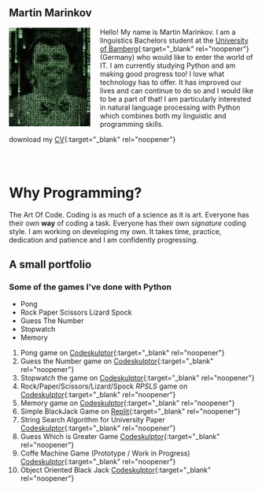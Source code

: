<style>
  header .container{display: none;}
  .photo{float: left;
margin-right: 20px;}
  .spacer{min-height: 30px;}
  </style>
## Martin Marinkov

<img class="photo" src="https://github.com/garrihd/garrihd.github.io/raw/main/assets/Martin_Marinkov_matrix_web.jpg" alt="Martin Marinkov photo">

Hello! My name is Martin Marinkov. I am a linguistics Bachelors student at the [University of Bamberg](https://www.uni-bamberg.de/en/){:target="_blank" rel="noopener"} (Germany) who would like to enter the world of IT. I am currently studying Python and am making good progress too! I love what technology has to offer. It has improved our lives and can continue to do so and I would like to be a part of that! I am particularly interested in natural language processing with Python which combines both my linguistic and programming skills.

download my [CV](https://github.com/garrihd/garrihd.github.io/raw/main/assets/Martin_Marinkov_2021_CV.pdf){:target="_blank" rel="noopener"}

<div class="spacer"></div>

# Why Programming?
The Art Of Code. Coding is as much of a science as it is art. Everyone has their own **way** of coding a task. Everyone has their own *signature* coding style. I am working on developing my own. It takes time, practice, dedication and patience and I am confidently progressing.

## A small portfolio
### Some of  the games I've done with Python

- Pong
- Rock Paper Scissors Lizard Spock
- Guess The Number 
- Stopwatch
- Memory


1. Pong game on [Codeskulptor](https://py2.codeskulptor.org/#user48_hgBv6tH2Im_11.py){:target="_blank" rel="noopener"}
2. Guess the Number game on [Codeskulptor](https://py2.codeskulptor.org/#user48_WHg3mvmWy4_7.py){:target="_blank" rel="noopener"}
3. Stopwatch the game on [Codeskulptor](https://py2.codeskulptor.org/#user48_CnXNkWCiTK_3.py){:target="_blank" rel="noopener"}
4. Rock/Paper/Scissors/Lizard/Spock *RPSLS* game on [Codeskulptor](https://py2.codeskulptor.org/#user48_AxCFnhaaaC_1.py){:target="_blank" rel="noopener"}
5. Memory game on [Codeskulptor](https://py3.codeskulptor.org/#user306_Y8Fnlvw5Qe_23.py){:target="_blank" rel="noopener"}
6. Simple BlackJack Game on [Replit](https://replit.com/@MartinMarinkov/Guessing-Game#main.py){:target="_blank" rel="noopener"}
7. String Search Algorithm for University Paper [Codeskulptor](https://py3.codeskulptor.org/#user306_qxVerUImlC_0.py){:target="_blank" rel="noopener"}
8. Guess Which is Greater Game [Codeskulptor](https://py3.codeskulptor.org/#user306_LjjF67XLic_2.py){:target="_blank" rel="noopener"}
9. Coffe Machine Game (Prototype / Work in Progress) [Codeskulptor](https://py3.codeskulptor.org/#user306_XJANA6923Y_0.py){:target="_blank" rel="noopener"}
10. Object Oriented Black Jack [Codeskulptor](https://py3.codeskulptor.org/#user306_jp4bqEtmTc_5.py){:target="_blank" rel="noopener"}



